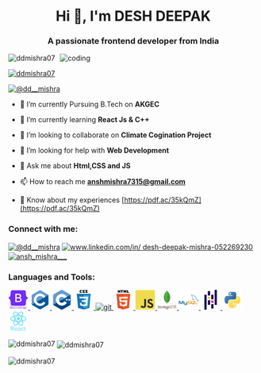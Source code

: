 <h1 align="center">Hi 👋, I'm DESH DEEPAK </h1>
<h3 align="center">A passionate frontend developer from India</h3>
<img align ="right" alt="coding" width="400" src=https://cdn.dribbble.com/users/1162077/screenshots/3848914/programmer.gif>


<p align="left"> <img src="https://komarev.com/ghpvc/?username=ddmishra07&label=Profile%20views&color=0e75b6&style=flat" alt="ddmishra07" /> </p>

<p align="left"> <a href="https://github.com/ryo-ma/github-profile-trophy"><img src="https://github-profile-trophy.vercel.app/?username=ddmishra07" alt="ddmishra07" /></a> </p>

<p align="left"> <a href="https://twitter.com/@dd__mishra" target="blank"><img src="https://img.shields.io/twitter/follow/@dd__mishra?logo=twitter&style=for-the-badge" alt="@dd__mishra" /></a> </p>

- 🔭 I’m currently Pursuing B.Tech on **AKGEC**

- 🌱 I’m currently learning **React Js & C++**

- 👯 I’m looking to collaborate on **Climate Cogination Project**

- 🤝 I’m looking for help with **Web Development**

- 💬 Ask me about **Html,CSS and JS**

- 📫 How to reach me **anshmishra7315@gmail.com**

- 📄 Know about my experiences [https://pdf.ac/35kQmZ](https://pdf.ac/35kQmZ)

<h3 align="left">Connect with me:</h3>
<p align="left">
<a href="https://twitter.com/@dd__mishra" target="blank"><img align="center" src="https://raw.githubusercontent.com/rahuldkjain/github-profile-readme-generator/master/src/images/icons/Social/twitter.svg" alt="@dd__mishra" height="30" width="40" /></a>
<a href="https://linkedin.com/in/www.linkedin.com/in/ desh-deepak-mishra-052269230" target="blank"><img align="center" src="https://raw.githubusercontent.com/rahuldkjain/github-profile-readme-generator/master/src/images/icons/Social/linked-in-alt.svg" alt="www.linkedin.com/in/ desh-deepak-mishra-052269230" height="30" width="40" /></a>
<a href="https://instagram.com/ansh_mishra___" target="blank"><img align="center" src="https://raw.githubusercontent.com/rahuldkjain/github-profile-readme-generator/master/src/images/icons/Social/instagram.svg" alt="ansh_mishra___" height="30" width="40" /></a>
</p>

<h3 align="left">Languages and Tools:</h3>
<p align="left"> <a href="https://getbootstrap.com" target="_blank" rel="noreferrer"> <img src="https://raw.githubusercontent.com/devicons/devicon/master/icons/bootstrap/bootstrap-plain-wordmark.svg" alt="bootstrap" width="40" height="40"/> </a> <a href="https://www.cprogramming.com/" target="_blank" rel="noreferrer"> <img src="https://raw.githubusercontent.com/devicons/devicon/master/icons/c/c-original.svg" alt="c" width="40" height="40"/> </a> <a href="https://www.w3schools.com/cpp/" target="_blank" rel="noreferrer"> <img src="https://raw.githubusercontent.com/devicons/devicon/master/icons/cplusplus/cplusplus-original.svg" alt="cplusplus" width="40" height="40"/> </a> <a href="https://www.w3schools.com/css/" target="_blank" rel="noreferrer"> <img src="https://raw.githubusercontent.com/devicons/devicon/master/icons/css3/css3-original-wordmark.svg" alt="css3" width="40" height="40"/> </a> <a href="https://git-scm.com/" target="_blank" rel="noreferrer"> <img src="https://www.vectorlogo.zone/logos/git-scm/git-scm-icon.svg" alt="git" width="40" height="40"/> </a> <a href="https://www.w3.org/html/" target="_blank" rel="noreferrer"> <img src="https://raw.githubusercontent.com/devicons/devicon/master/icons/html5/html5-original-wordmark.svg" alt="html5" width="40" height="40"/> </a> <a href="https://developer.mozilla.org/en-US/docs/Web/JavaScript" target="_blank" rel="noreferrer"> <img src="https://raw.githubusercontent.com/devicons/devicon/master/icons/javascript/javascript-original.svg" alt="javascript" width="40" height="40"/> </a> <a href="https://www.mongodb.com/" target="_blank" rel="noreferrer"> <img src="https://raw.githubusercontent.com/devicons/devicon/master/icons/mongodb/mongodb-original-wordmark.svg" alt="mongodb" width="40" height="40"/> </a> <a href="https://www.mysql.com/" target="_blank" rel="noreferrer"> <img src="https://raw.githubusercontent.com/devicons/devicon/master/icons/mysql/mysql-original-wordmark.svg" alt="mysql" width="40" height="40"/> </a> <a href="https://pandas.pydata.org/" target="_blank" rel="noreferrer"> <img src="https://raw.githubusercontent.com/devicons/devicon/2ae2a900d2f041da66e950e4d48052658d850630/icons/pandas/pandas-original.svg" alt="pandas" width="40" height="40"/> </a> <a href="https://www.python.org" target="_blank" rel="noreferrer"> <img src="https://raw.githubusercontent.com/devicons/devicon/master/icons/python/python-original.svg" alt="python" width="40" height="40"/> </a> <a href="https://reactjs.org/" target="_blank" rel="noreferrer"> <img src="https://raw.githubusercontent.com/devicons/devicon/master/icons/react/react-original-wordmark.svg" alt="react" width="40" height="40"/> </a> </p>

<p><img align="left" src="https://github-readme-stats.vercel.app/api/top-langs?username=ddmishra07&show_icons=true&locale=en&layout=compact" alt="ddmishra07" /></p>

<p>&nbsp;<img align="center" src="https://github-readme-stats.vercel.app/api?username=ddmishra07&show_icons=true&locale=en" alt="ddmishra07" /></p>

<p><img align="center" src="https://github-readme-streak-stats.herokuapp.com/?user=ddmishra07&" alt="ddmishra07" /></p>
